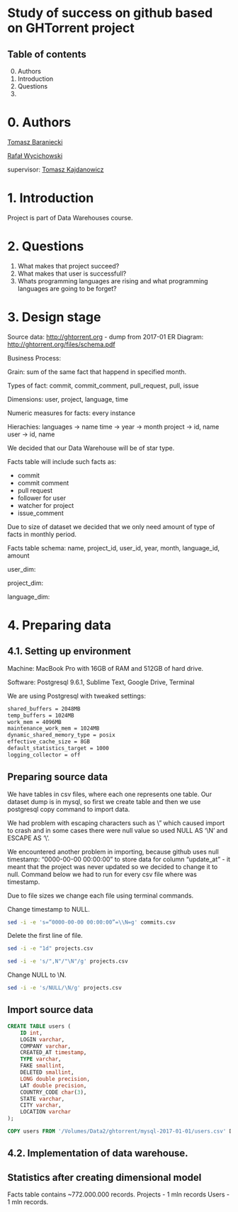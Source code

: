 # Study of success on github based on GHTorrent project

## Table of contents
0. Authors
1. Introduction
2. Questions
3. 

# 0. Authors
[Tomasz Baraniecki](https://github.com/tbaraniecki)

[Rafał Wycichowski](https://github.com/Wyci)

supervisor: [Tomasz Kajdanowicz](https://github.com/kajdanowicz)

# 1. Introduction

Project is part of Data Warehouses course. 




# 2. Questions

1. What makes that project succeed? 
2. What makes that user is successfull? 
3. Whats programming languages are rising and what programming languages are going to be forget?

# 3. Design stage

Source data: http://ghtorrent.org - dump from 2017-01 
ER Diagram: http://ghtorrent.org/files/schema.pdf

Business Process: 

Grain: sum of the same fact that happend in specified month.

Types of fact: commit, commit_comment, pull_request, pull, issue

Dimensions: user, project, language, time

Numeric measures for facts: every instance

Hierachies: 
languages -> name 
time -> year -> month 
project -> id, name 
user -> id, name 

We decided that our Data Warehouse will be of star type. 

Facts table will include such facts as:
* commit
* commit comment
* pull request
* follower for user
* watcher for project
* issue_comment

Due to size of dataset we decided that we only need amount of type of facts in monthly period. 

Facts table schema: name, project_id, user_id, year, month, language_id, amount

user_dim: 

project_dim: 

language_dim: 


# 4. Preparing data

## 4.1. Setting up environment

Machine: MacBook Pro with 16GB of RAM and 512GB of hard drive. 

Software: Postgresql 9.6.1, Sublime Text, Google Drive, Terminal 

We are using Postgresql with tweaked settings:

```bash
shared_buffers = 2048MB
temp_buffers = 1024MB
work_mem = 4096MB
maintenance_work_mem = 1024MB
dynamic_shared_memory_type = posix
effective_cache_size = 8GB
default_statistics_target = 1000
logging_collector = off
```

## Preparing source data

We have tables in csv files, where each one represents one table. Our dataset dump is in mysql, so first we create table and then we use postgresql copy command to import data.

We had problem with escaping characters such as \” which caused import to crash and in some cases there were null value so used NULL AS ‘\N’ and ESCAPE AS ‘\’.

We encountered another problem in importing, because github uses null timestamp: “0000-00-00 00:00:00” to store data for column “update_at” - it meant that the project was never updated so we decided to change it to null. Command below we had to run for every csv file where was timestamp. 

Due to file sizes we change each file using terminal commands.

Change timestamp to NULL.
```bash
sed -i -e 's=“0000-00-00 00:00:00”=\\N=g' commits.csv
```

Delete the first line of file.
```bash
sed -i -e "1d" projects.csv
```

```bash
sed -i -e 's/",N"/"\N"/g' projects.csv
```

Change NULL to \N.
```bash
sed -i -e 's/NULL/\N/g' projects.csv
```

## Import source data 

```sql
CREATE TABLE users (
	ID int,
	LOGIN varchar,
	COMPANY varchar,
	CREATED_AT timestamp,
	TYPE varchar,
	FAKE smallint,
	DELETED smallint, 
	LONG double precision,
	LAT double precision,
	COUNTRY_CODE char(3),
	STATE varchar,
	CITY varchar,
	LOCATION varchar
);
```


```sql
COPY users FROM '/Volumes/Data2/ghtorrent/mysql-2017-01-01/users.csv' DELIMITER ',' NULL AS '\N' ESCAPE AS '\' CSV;
```



## 4.2. Implementation of data warehouse.













## Statistics after creating dimensional model

Facts table contains ~772.000.000 records.
Projects - 1 mln records
Users - 1 mln records. 





































